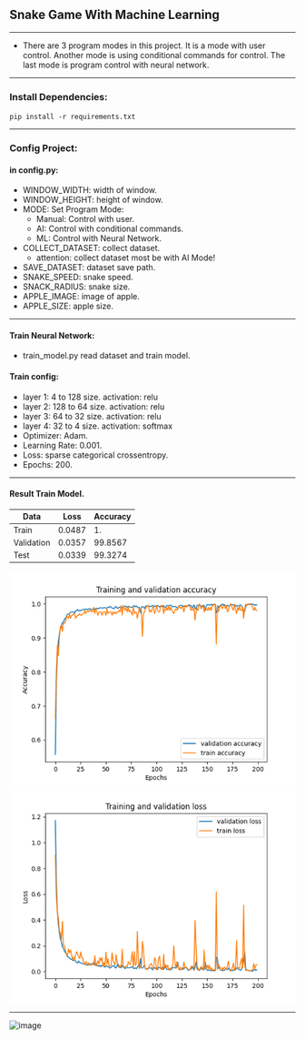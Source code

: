 ## Snake Game With Machine Learning

---

- There are 3 program modes in this project. It is a mode with user control. Another mode is using conditional commands
  for control. The last mode is program control with neural network.

---

### Install Dependencies:

```shell
pip install -r requirements.txt
```

---

### Config Project:

#### in config.py:

- WINDOW_WIDTH: width of window.
- WINDOW_HEIGHT: height of window.
- MODE: Set Program Mode:
    - Manual: Control with user.
    - AI: Control with conditional commands.
    - ML: Control with Neural Network.
- COLLECT_DATASET: collect dataset.
    - attention: collect dataset most be with AI Mode!
- SAVE_DATASET: dataset save path.
- SNAKE_SPEED: snake speed.
- SNACK_RADIUS: snake size.
- APPLE_IMAGE: image of apple.
- APPLE_SIZE: apple size.

---

#### Train Neural Network:

- train_model.py read dataset and train model.

#### Train config:

- layer 1: 4 to 128 size. activation: relu
- layer 2: 128 to 64 size. activation: relu
- layer 3: 64 to 32 size. activation: relu
- layer 4: 32 to 4 size. activation: softmax
- Optimizer: Adam.
- Learning Rate: 0.001.
- Loss: sparse categorical crossentropy.
- Epochs: 200.

---

#### Result Train Model.

| Data       | Loss   | Accuracy |
|------------|--------|----------|
| Train      | 0.0487 | 1.       |
| Validation | 0.0357 | 99.8567  |
| Test       | 0.0339 | 99.3274  |

![image](results/train_val_accuracy.png)
![image](results/train_val_loss.png)

---

![image](Snake%20AI.gif)
